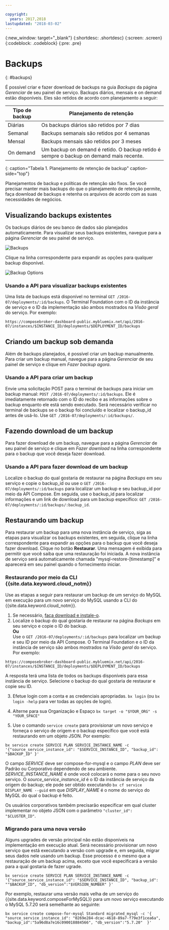 ```yaml
---

copyright:
  years: 2017,2018
lastupdated: "2018-03-02"
---
```


{:new_window: target="_blank"}
{:shortdesc: .shortdesc}
{:screen: .screen}
{:codeblock: .codeblock}
{:pre: .pre}

# Backups
{: #backups}

É possível criar e fazer download de backups na guia _Backups_ da página _Gerenciar_ de seu painel de serviço. Backups diários, mensais e on demand estão disponíveis. Eles são retidos de acordo com planejamento a seguir:

Tipo de backup|Planejamento de retenção
----------|-----------
Diárias|Os backups diários são retidos por 7 dias
Semanal|Backups semanais são retidos por 4 semanas
Mensal|Backups mensais são retidos por 3 meses
On demand|Um backup on demand é retido. O backup retido é sempre o backup on demand mais recente.
{: caption="Tabela 1. Planejamento de retenção de backup" caption-side="top"}

Planejamentos de backup e políticas de retenção são fixos. Se você precisar manter mais backups do que o planejamento de retenção permite, faça download de backups e retenha os arquivos de acordo com as suas necessidades de negócios.

## Visualizando backups existentes

Os backups diários de seu banco de dados são planejados automaticamente. Para visualizar seus backups existentes, navegue para a página *Gerenciar* de seu painel de serviço. 

![Backups](./images/mysql-backups-show.png "A list of available backups")

Clique na linha correspondente para expandir as opções para qualquer backup disponível.

![Backup Options](./images/mysql-backups-options.png "Options for a backup.") 

### Usando a API para visualizar backups existentes

Uma lista de backups está disponível no terminal `GET /2016-07/deployments/:id/backups`. O Terminal Foundation com o ID da instância de serviço e o ID da implementação são ambos mostrados na _Visão geral_ do serviço. Por exemplo: 
``` 
https://composebroker-dashboard-public.mybluemix.net/api/2016-07/instances/$INSTANCE_ID/deployments/$DEPLOYMENT_ID/backups
```  

## Criando um backup sob demanda

Além de backups planejados, é possível criar um backup manualmente. Para criar um backup manual, navegue para a página *Gerenciar* de seu painel de serviço e clique em *Fazer backup agora*.

### Usando a API para criar um backup

Envie uma solicitação POST para o terminal de backups para iniciar um backup manual: `POST /2016-07/deployments/:id/backups`. Ele é imediatamente retornado com o ID do recibo e as informações sobre o backup enquanto ele está sendo executado. Será necessário verificar no terminal de backups se o backup foi concluído e localizar o backup_id antes de usá-lo. Use `GET /2016-07/deployments/:id/backups/`.

## Fazendo download de um backup

Para fazer download de um backup, navegue para a página *Gerenciar* de seu painel de serviço e clique em *Fazer download* na linha correspondente para o backup que você deseja fazer download.

### Usando a API para fazer download de um backup

Localize o backup do qual gostaria de restaurar na página _Backups_ em seu serviço e copie o backup_id ou use o `GET /2016-07/deployments/:id/backups` para localizar um backup e seu backup_id por meio da API Compose. Em seguida, use o backup_id para localizar informações e um link de download para um backup específico: `GET /2016-07/deployments/:id/backups/:backup_id`.

## Restaurando um backup

Para restaurar um backup para uma nova instância de serviço, siga as etapas para visualizar os backups existentes, em seguida, clique na linha correspondente para expandir as opções para o backup que você deseja fazer download. Clique no botão **Restaurar**. Uma mensagem é exibida para permitir que você saiba que uma restauração foi iniciada. A nova instância de serviço será automaticamente chamada "mysql-restore-[timestamp]" e aparecerá em seu painel quando o fornecimento iniciar.

### Restaurando por meio da CLI {{site.data.keyword.cloud_notm}}

Use as etapas a seguir para restaurar um backup de um serviço do MySQL em execução para um novo serviço do MySQL usando a CLI do {{site.data.keyword.cloud_notm}}. 
1. Se necessário, [faça download e instale-o](https://console.bluemix.net/docs/cli/index.html#overview). 
2. Localize o backup do qual gostaria de restaurar na página _Backups_ em seu serviço e copie o ID do backup.  
  **Ou**  
  Use o `GET /2016-07/deployments/:id/backups` para localizar um backup e seu ID por meio da API Compose. O Terminal Foundation e o ID da instância de serviço são ambos mostrados na _Visão geral_ do serviço. Por exemplo: 
  ``` 
  https://composebroker-dashboard-public.mybluemix.net/api/2016-07/instances/$INSTANCE_ID/deployments/$DEPLOYMENT_ID/backups
  ```  
  A resposta terá uma lista de todos os backups disponíveis para essa instância de serviço. Selecione o backup do qual gostaria de restaurar e copie seu ID.

3. Efetue login com a conta e as credenciais apropriadas. `bx login` (ou `bx login -help` para ver todas as opções de login).

4. Alterne para sua Organização e Espaço `bx target -o "$YOUR_ORG" -s "YOUR_SPACE"`

5. Use o comando `service create` para provisionar um novo serviço e forneça o serviço de origem e o backup específico que você está restaurando em um objeto JSON. Por exemplo:
``` 
bx service create SERVICE PLAN SERVICE_INSTANCE_NAME -c '{"source_service_instance_id": "$SERVICE_INSTANCE_ID", "backup_id": "$BACKUP_ID" }'
```
  O campo _SERVICE_ deve ser compose-for-mysql e o campo _PLAN_ deve ser Padrão ou Corporativo dependendo de seu ambiente. _SERVICE\_INSTANCE\_NAME_ é onde você colocará o nome para o seu novo serviço. O _source\_service\_instance\_id_ é o ID da instância de serviço da origem do backup; ele pode ser obtido executando `bx cf service DISPLAY_NAME --guid` em que _DISPLAY\_NAME_ é o nome do serviço do MySQL do qual o backup é feito. 
  
  Os usuários corporativos também precisarão especificar em qual cluster implementar no objeto JSON com o parâmetro `"cluster_id": "$CLUSTER_ID"`.
  
### Migrando para uma nova versão

Alguns upgrades de versão principal não estão disponíveis na implementação em execução atual. Será necessário provisionar um novo serviço que está executando a versão com upgrade e, em seguida, migrar seus dados nele usando um backup. Esse processo é o mesmo que a restauração de um backup acima, exceto que você especificará a versão para a qual gostaria de fazer ugrade.

``` 
bx service create SERVICE PLAN SERVICE_INSTANCE_NAME -c '{"source_service_instance_id": "$SERVICE_INSTANCE_ID", "backup_id": ""$BACKUP_ID", "db_version":"$VERSION_NUMBER" }'
```

Por exemplo, restaurar uma versão mais velha de um serviço do {{site.data.keyword.composeForMySQL}} para um novo serviço executando o MySQL 5.7.20 será semelhante ao seguinte:
```
bx service create compose-for-mysql Standard migrated_mysql -c '{ "source_service_instance_id": "0269e284-dcac-4618-89a7-f79e3f1cea6a", "backup_id":"5a96d8a7e16c090018884566", "db_version":"5.7.20"  }'
